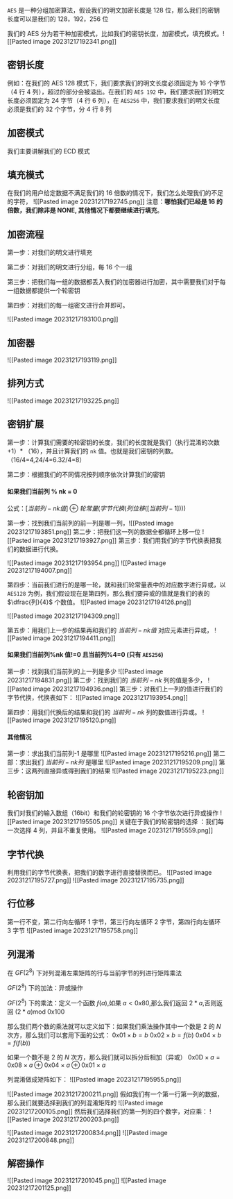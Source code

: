 `AES` 是一种分组加密算法，假设我们的明文加密长度是 128 位，那么我们的密钥长度可以是我们的 128，192，256 位

我们的 AES 分为若干种加密模式，比如我们的密钥长度，加密模式，填充模式。![[Pasted image 20231217192341.png]]
## 密钥长度
例如：在我们的 AES 128 模式下，我们要求我们的明文长度必须固定为 16 个字节（4 行 4 列），超过的部分会被溢出。在我们的 `AES 192` 中，我们要求我们的明文长度必须固定为 24 字节（4 行 6 列），在 ``AES256`` 中，我们要求我们的明文长度必须是我们的 32 个字节，分 4 行 8 列

## 加密模式
我们主要讲解我们的 ECD 模式

## 填充模式
在我们的用户给定数据不满足我们的 16 倍数的情况下，我们怎么处理我们的不足的字符，
![[Pasted image 20231217192745.png]]
注意：**哪怕我们已经是 16 的倍数，我们除非是 NONE, 其他情况下都要继续进行填充**。

## 加密流程
第一步：对我们的明文进行填充

第二步：对我们的明文进行分组，每 16 个一组

第三步：把我们每一组的数据都丢入我们的加密器进行加密，其中需要我们对于每一组数据都提供一个轮密钥

第四步：对我们的每一组密文进行合并即可。

![[Pasted image 20231217193100.png]]

## 加密器

![[Pasted image 20231217193119.png]]


## 排列方式
![[Pasted image 20231217193225.png]]

## 密钥扩展
第一步：计算我们需要的轮密钥的长度，我们的长度就是我们（执行混淆的次数+1）* （16），并且计算我们的 `nk` 值。也就是我们密钥的列数。（16/4=4,24/4=6.32/4=8）

第二步：根据我们的不同情况按列顺序依次计算我们的密钥
#### 如果我们当前列 % nk = 0

公式：$[当前列-nk 值]\oplus 轮常量(字节代换(列位移([当前列-1])))$

第一步：找到我们当前列的前一列是哪一列，![[Pasted image 20231217193851.png]]
第二步：把我们这一列的数据全都循环上移一位 ![[Pasted image 20231217193927.png]]
第三步：我们用我们的字节代换表把我们的数据进行代换。

![[Pasted image 20231217193954.png]]
![[Pasted image 20231217194007.png]]

第四步：当前我们进行的是哪一轮，就和我们轮常量表中的对应数字进行异或，以 `AES128` 为例，我们假设现在是第四列，那么我们要异或的值就是我们的表的 $\dfrac{列}{4}$ 个数值。
![[Pasted image 20231217194126.png]]

![[Pasted image 20231217194309.png]]

第五步：用我们上一步的结果再和我们的 $当前列-nk值$ 对应元素进行异或，
![[Pasted image 20231217194411.png]]

#### 如果我们当前列%nk 值!=0 且当前列%4=0 (只有 `AES256`) 
第一步：找到我们当前列的上一列是多少
![[Pasted image 20231217194831.png]]
第二步：找到我们的 $当前列-nk$ 列的值是多少，
![[Pasted image 20231217194936.png]]
第三步：对我们上一列的值进行我们的字节代换，代换表如下：
![[Pasted image 20231217193954.png]]

第四步：用我们代换后的结果和我们的 $当前列-nk$ 列的数值进行异或。
![[Pasted image 20231217195120.png]]

#### 其他情况
第一步：求出我们当前列-1 是哪里
![[Pasted image 20231217195216.png]]
第二部：求出我们 $当前列-nk列$ 是哪里
![[Pasted image 20231217195209.png]]
第三步：这两列直接异或得到我们的结果
![[Pasted image 20231217195223.png]]


## 轮密钥加
我们对我们的输入数组（16bit）和我们的轮密钥的 16 个字节依次进行异或操作
![[Pasted image 20231217195505.png]]
关键在于我们的轮密钥的选择  ：我们每一次选择 4 列，并且不重复使用。
![[Pasted image 20231217195559.png]]

## 字节代换
利用我们的字节代换表，把我们的数字进行直接替换而已。
![[Pasted image 20231217195727.png]]
![[Pasted image 20231217195735.png]]

## 行位移
第一行不变，第二行向左循环 1 字节，第三行向左循环 2 字节，第四行向左循环 3 字节
![[Pasted image 20231217195758.png]]

## 列混淆
在 $GF(2^8)$ 下对列混淆左乘矩阵的行与当前字节的列进行矩阵乘法

$GF(2^8)$ 下的加法：异或操作

$GF(2^8)$ 下的乘法：定义一个函数 $f(a)$,如果 $a<0x80$,那么我们返回 $2*a$,否则返回 $(2*a)\text{mod 0x100}$

那么我们两个数的乘法就可以定义如下：如果我们乘法操作其中一个数是 2 的 $N$ 次方，那么我们可以套用下面的公式：
$\text{0x01}\times b=b$
$\text{0x02}\times b=f(b)$
$\text{0x04}\times b=f(f(b))$

如果一个数不是 $2$ 的 $N$ 次方，那么我们就可以拆分后相加（异或）
$\text{0x0D}\times a=\text{0x08}\times a\oplus \text{0x04}\times a\oplus \text{0x01}\times a$


列混淆做成矩阵如下：
![[Pasted image 20231217195955.png]]

![[Pasted image 20231217200211.png]]
假如我们有一个第一行第一列的数据，那么我们就要选择到我们的列混淆矩阵的 ![[Pasted image 20231217200105.png]]
然后我们选择我们的第一列的四个数字，对应乘：
![[Pasted image 20231217200203.png]]

![[Pasted image 20231217200834.png]]
![[Pasted image 20231217200848.png]]


## 解密操作
![[Pasted image 20231217201045.png]]
![[Pasted image 20231217201125.png]]
